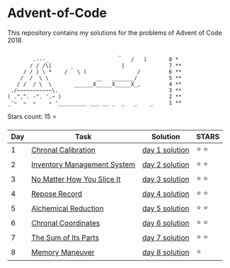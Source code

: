 # Advent-of-Code
This repository contains my solutions for the problems of Advent of Code 2018.

```
                                   _
        .---_                          /   )       8 *
       / / /\|      _               |              7 **
     / / | \ *    /   \ (                /         6 **
    /  /  \ \               __   _______/          5 **
   / /  / \  \       ______X_____X_____X_,         4 **
 ./~~~~~~~~~~~\.                                   3 **
( .",^. -". '.~ )                                  2 **
_'~  ~  ~    ~ '_________ ___ __ _  _   _    _     1 **

```


Stars count: 15 :star:

Day | Task | Solution | STARS |
------------ | ------------ | ------------- | ------------- |
1 |[Chronal Calibration](./day-1/) |[day 1 solution](./day-1/Program.cs) | :star: :star: |
2 |[Inventory Management System](./day-2) |[day 2 solution](./day-2/Program.cs) | :star: :star: |
3 |[No Matter How You Slice It](./day-3) |[day 3 solution](./day-3/Program.cs) | :star: :star: |
4 |[Repose Record](./day-4) |[day 4 solution](./day-4/Program.cs) | :star: :star: |
5 |[Alchemical Reduction](./day-5) |[day 5 solution](./day-5/Program.cs) | :star: :star: |
6 |[Chronal Coordinates](./day-6) |[day 6 solution](./day-6/Program.cs) | :star: :star: |
7 |[The Sum of Its Parts](./day-7) |[day 7 solution](./day-7/Program.cs) | :star: :star: |
8 |[Memory Maneuver ](./day-8) |[day 8 solution](./day-8/Program.cs) | :star:  |